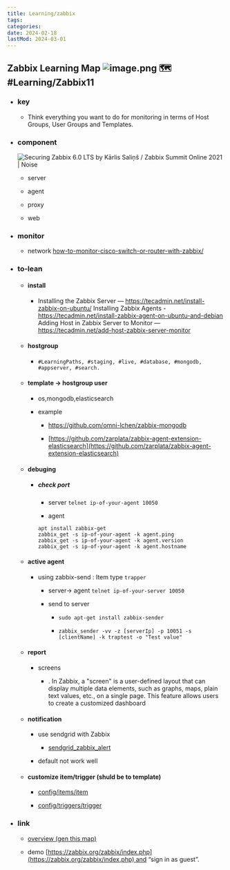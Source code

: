 ```yaml
---
title: Learning/zabbix
tags:
categories:
date: 2024-02-18
lastMod: 2024-03-01
---
```

## Zabbix Learning Map ![image.png](/knowledge/assets/image_1709276775562_0.png) 🗺️ #Learning/Zabbix11

  + ### key

    + Think everything you want to do for monitoring in terms of Host Groups, User Groups and Templates.

  + ### component

    ![Securing Zabbix 6.0 LTS by Kārlis Saliņš / Zabbix Summit Online 2021 | Noise](https://blog.zabbix.com/wp-content/uploads/2022/01/diagram.png)

    + server

    + agent

    + proxy

    + web

  + ### monitor

    + network [how-to-monitor-cisco-switch-or-router-with-zabbix/](https://bestmonitoringtools.com/how-to-monitor-cisco-switch-or-router-with-zabbix/)

  + ### to-lean

    + #### install

      + Installing the Zabbix Server — https://tecadmin.net/install-zabbix-on-ubuntu/
Installing Zabbix Agents -https://tecadmin.net/install-zabbix-agent-on-ubuntu-and-debian
Adding Host in Zabbix Server to Monitor — https://tecadmin.net/add-host-zabbix-server-monitor

    + #### hostgroup

      + ``#LearningPaths, #staging, #live, #database, #mongodb, #appserver, #search.``

    + #### template -> hostgroup user

      + os,mongodb,elasticsearch

      + example


        + https://github.com/omni-lchen/zabbix-mongodb

        + [https://github.com/zarplata/zabbix-agent-extension-elasticsearch](https://github.com/zarplata/zabbix-agent-extension-elasticsearch)

    + #### debuging

      + ##### check port

        + server ``telnet ip-of-your-agent 10050``

        + agent


        ```
        apt install zabbix-get
        zabbix_get -s ip-of-your-agent -k agent.ping  
        zabbix_get -s ip-of-your-agent -k agent.version  
        zabbix_get -s ip-of-your-agent -k agent.hostname
        ```

    + #### active agent


      + using zabbix-send  : Item type `trapper`

        + server-> agent  ``telnet ip-of-your-server 10050``

        + send to server

          + ``sudo apt-get install zabbix-sender``

          + ``zabbix_sender -vv -z [serverIp] -p 10051 -s [clientName] -k traptest -o "Test value"``

    + #### report

      + screens


        + . In Zabbix, a "screen" is a user-defined layout that can display multiple data elements, such as graphs, maps, plain text values, etc., on a single page. This feature allows users to create a customized dashboard

    + #### notification

      + use sendgrid with Zabbix

        + [sendgrid_zabbix_alert](https://github.com/mkgin/sendgrid_zabbix_alert)

      + default not work well

    + #### customize item/trigger (shuld be to template)

      + [config/items/item](https://www.zabbix.com/documentation/3.4/manual/config/items/item)

      + [config/triggers/trigger](https://www.zabbix.com/documentation/3.4/manual/config/triggers/trigger)

  + ### link

    + [overview (gen this map)](https://medium.com/@gokulnk/understanding-zabbix-f2a83eeb1221)

    + demo [https://zabbix.org/zabbix/index.php](https://zabbix.org/zabbix/index.php) and “sign in as guest”.
